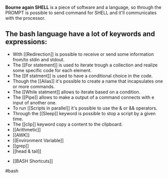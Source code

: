 
**Bourne again SHELL** is a piece of software and a language, so through the PROMPT is possible to send command for SHELL and it'll communicates with the processor.

## The bash language have a lot of keywords and expressions:

* With [[Redirection]] is possible to receive or send some information from/to stdin and stdout.
* The [[For statement]] is used to iterate trough a collection and realize some specific code for each element.
* The [[If statment]] is used to have a conditional choice in the code.
* Though the [[Alias]] it's possible to create a name that incapsulates one or more commands.
* The [[While statment]] allows to iterate based on a condition.
* The [[Pipe]] allows to make a output of a command connects with e input of another one.
* To run [[Scripts in parallel]] it's possible to use the & or && operators.
* Through the [[Sleep]] keyword is possible to stop a script by a given time.
* The [[clip]] keyword copy a content to the clipboard.
* [[Arithmetic]]
* [[AWK]]
* [[Environment Variable]]
* [[grep]]
* [[head & tail]]

- [[BASH Shortcuts]]

#bash 
